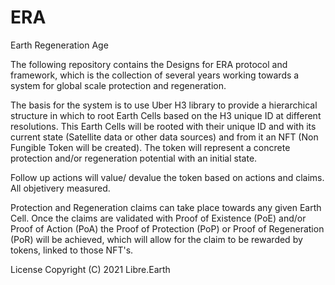 # ERA
Earth Regeneration Age

The following repository contains the Designs for ERA protocol and framework, which is the collection of several years working towards a system for global scale protection and regeneration.

The basis for the system is to use Uber H3 library to provide a hierarchical structure in which to root Earth Cells based on the H3 unique ID at different resolutions. This Earth Cells will be rooted with their unique ID and with its current state (Satellite data or other data sources) and from it an NFT (Non Fungible Token will be created). The token will represent a concrete protection and/or regeneration potential with an initial state.

Follow up actions will value/ devalue the token based on actions and claims. All objetivery measured. 

Protection and Regeneration claims can take place towards any given Earth Cell. Once the claims are validated with Proof of Existence (PoE) and/or Proof of Action (PoA) the Proof of Protection (PoP) or Proof of Regeneration (PoR) will be achieved, which will allow for the claim to be rewarded by tokens, linked to those NFT's.

License
Copyright (C) 2021 Libre.Earth



